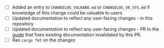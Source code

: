 * [ ] Added an entry to `CHANGELOG_VULKANO.md` or `CHANGELOG_VK_SYS.md` if knowledge of this change could be valuable to users
* [ ] Updated documentation to reflect any user-facing changes - in this repository
* [ ] Updated documentation to reflect any user-facing changes - PR to the [guide](https://github.com/vulkano-rs/vulkano-www) that fixes existing documentation invalidated by this PR.
* [ ] Ran `cargo fmt` on the changes
